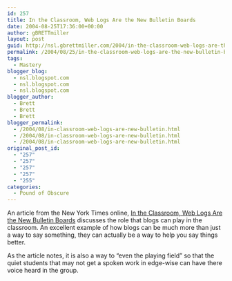 ```yaml
---
id: 257
title: In the Classroom, Web Logs Are the New Bulletin Boards
date: 2004-08-25T17:36:00+00:00
author: gBRETTmiller
layout: post
guid: http://nsl.gbrettmiller.com/2004/in-the-classroom-web-logs-are-the-new-bulletin-boards
permalink: /2004/08/25/in-the-classroom-web-logs-are-the-new-bulletin-boards/
tags:
  - Mastery
blogger_blog:
  - nsl.blogspot.com
  - nsl.blogspot.com
  - nsl.blogspot.com
blogger_author:
  - Brett
  - Brett
  - Brett
blogger_permalink:
  - /2004/08/in-classroom-web-logs-are-new-bulletin.html
  - /2004/08/in-classroom-web-logs-are-new-bulletin.html
  - /2004/08/in-classroom-web-logs-are-new-bulletin.html
original_post_id:
  - "257"
  - "257"
  - "257"
  - "257"
  - "255"
categories:
  - Pound of Obscure
---
```

An article from the New York Times online, [In the Classroom, Web Logs Are the New Bulletin Boards](http://www.nytimes.com/2004/08/19/technology/circuits/19blog.html?ex=1093919900&ei=1&en=f80034edb6efaa97) discusses the role that blogs can play in the classroom. An excellent example of how blogs can be much more than just a way to say something, they can actually be a way to help you say things better. 

As the article notes, it is also a way to &#8220;even the playing field&#8221; so that the quiet students that may not get a spoken work in edge-wise can have there voice heard in the group.